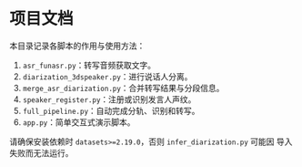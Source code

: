 # 项目文档

本目录记录各脚本的作用与使用方法：

1. `asr_funasr.py`：转写音频获取文字。
2. `diarization_3dspeaker.py`：进行说话人分离。
3. `merge_asr_diarization.py`：合并转写结果与分段信息。
4. `speaker_register.py`：注册或识别发言人声纹。
5. `full_pipeline.py`：自动完成分轨、识别和转写。
6. `app.py`：简单交互式演示脚本。

请确保安装依赖时 `datasets>=2.19.0`，否则 `infer_diarization.py` 可能因
导入失败而无法运行。
